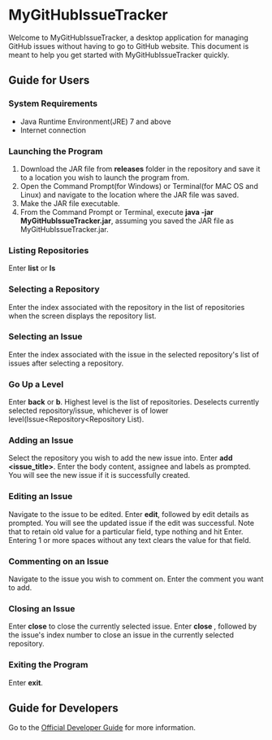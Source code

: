 MyGitHubIssueTracker
====================
<p>Welcome to MyGitHubIssueTracker, a desktop application for managing GitHub issues without having to go to GitHub website. This document is meant to help you get started with MyGitHubIssueTracker quickly.</p>
<h2>Guide for Users</h2>
<h3>System Requirements</h3>
<ul>
<li>Java Runtime Environment(JRE) 7 and above</li>
<li>Internet connection</li>
</ul>
<h3>Launching the Program</h3>
<ol>
<li>Download the JAR file from <b>releases</b> folder in the repository and save it to a location you wish to launch the program from.</li>
<li>Open the Command Prompt(for Windows) or Terminal(for MAC OS and Linux) and navigate to the location where the JAR file was saved.</li>
<li>Make the JAR file executable.</li>
<li>From the Command Prompt or Terminal, execute <b>java -jar MyGitHubIssueTracker.jar</b>, assuming you saved the JAR file as MyGitHubIssueTracker.jar.</li>
</ol>
<h3>Listing Repositories</h3>
<p>Enter <b>list</b> or <b>ls</b></p>
<h3>Selecting a Repository</h3>
<p>Enter the index associated with the repository in the list of repositories when the screen displays the repository list.</p>
<h3>Selecting an Issue</h3>
<p>Enter the index associated with the issue in the selected repository's list of issues after selecting a repository.</p>
<h3>Go Up a Level</h3>
<p>Enter <b>back</b> or <b>b</b>. Highest level is the list of repositories. Deselects currently selected repository/issue, whichever is of lower level(Issue&lt;Repository&lt;Repository List).</p>
<h3>Adding an Issue</h3>
<p>Select the repository you wish to add the new issue into. Enter <b>add &lt;issue_title&gt;</b>. Enter the body content, assignee and labels as prompted. You will see the new issue if it is successfully created.</p>
<h3>Editing an Issue</h3>
<p>Navigate to the issue to be edited. Enter <b>edit</b>, followed by edit details as prompted. You will see the updated issue if the edit was successful. Note that to retain old value for a particular field, type nothing and hit Enter. Entering 1 or more spaces without any text clears the value for that field.</p>
<h3>Commenting on an Issue</h3>
<p>Navigate to the issue you wish to comment on. Enter the comment you want to add.</p>
<h3>Closing an Issue</h3>
<p>Enter <b>close</b> to close the currently selected issue. Enter <b>close </b>, followed by the issue's index number to close an issue in the currently selected repository.</p>
<h3>Exiting the Program</h3>
<p>Enter <b>exit</b>.</p>
<h2>Guide for Developers</h2>
<p>Go to the <a href="http://mygithubissuetrackerdevguide.herokuapp.com/">Official Developer Guide</a> for more information.</p>
